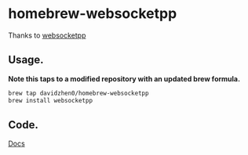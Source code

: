homebrew-websocketpp
====================

Thanks to [websocketpp](https://github.com/zaphoyd/websocketpp "C++/Boost Asio based websocket client/server library")

Usage.
-----------------
**Note this taps to a modified repository with an updated brew formula.**
``` bash
brew tap davidzhen0/homebrew-websocketpp
brew install websocketpp
```

Code.
-----------------
[Docs](http://www.zaphoyd.com/websocketpp)

